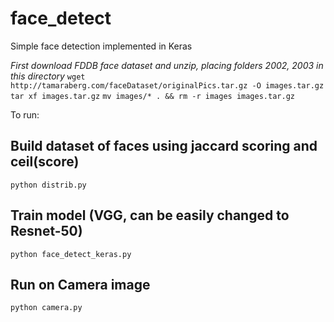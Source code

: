# face_detect
Simple face detection implemented in Keras

*First download FDDB face dataset and unzip, placing folders 2002, 2003 in this directory*
`wget http://tamaraberg.com/faceDataset/originalPics.tar.gz -O images.tar.gz`
`tar xf images.tar.gz`
`mv images/* . && rm -r images images.tar.gz`

To run:
## Build dataset of faces using jaccard scoring and ceil(score)
`python distrib.py`

## Train model (VGG, can be easily changed to Resnet-50)
`python face_detect_keras.py`

## Run on Camera image
`python camera.py`
